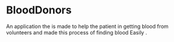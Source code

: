 # BloodDonors
An application the is made to help the patient in getting blood from volunteers and made this process of finding blood  Easily .
